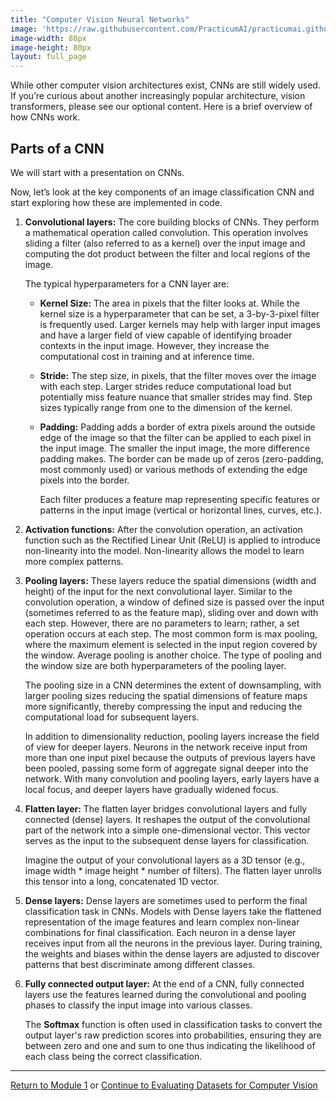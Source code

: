 ```yaml
---
title: "Computer Vision Neural Networks"
image: 'https://raw.githubusercontent.com/PracticumAI/practicumai.github.io/main/images/icons/practicumai_computer_vision.png'
image-width: 80px
image-height: 80px
layout: full_page
---
```


While other computer vision architectures exist, CNNs are still widely used. If you’re curious about another increasingly popular architecture, vision transformers, please see our optional content. Here is a brief overview of how CNNs work.

## Parts of a CNN

We will start with a presentation on CNNs.

Now, let’s look at the key components of an image classification CNN and start exploring how these are implemented in code.

1. **Convolutional layers:** The core building blocks of CNNs. They perform a mathematical operation called convolution. This operation involves sliding a filter (also referred to as a kernel) over the input image and computing the dot product between the filter and local regions of the image.
  
   The typical hyperparameters for a CNN layer are:

    * **Kernel Size:** The area in pixels that the filter looks at. While the kernel size is a hyperparameter that can be set, a 3-by-3-pixel filter is frequently used. Larger kernels may help with larger input images and have a larger field of view capable of identifying broader contexts in the input image. However, they increase the computational cost in training and at inference time.  
    * **Stride:** The step size, in pixels, that the filter moves over the image with each step. Larger strides reduce computational load but potentially miss feature nuance that smaller strides may find. Step sizes typically range from one to the dimension of the kernel.
    * **Padding:** Padding adds a border of extra pixels around the outside edge of the image so that the filter can be applied to each pixel in the input image. The smaller the input image, the more difference padding makes. The border can be made up of zeros (zero-padding, most commonly used) or various methods of extending the edge pixels into the border.

       Each filter produces a feature map representing specific features or patterns in the input image (vertical or horizontal lines, curves, etc.).

1. **Activation functions:** After the convolution operation, an activation function such as the Rectified Linear Unit (ReLU) is applied to introduce non-linearity into the model. Non-linearity allows the model to learn more complex patterns.
1. **Pooling layers:** These layers reduce the spatial dimensions (width and height) of the input for the next convolutional layer. Similar to the convolution operation, a window of defined size is passed over the input (sometimes referred to as the feature map), sliding over and down with each step. However, there are no parameters to learn; rather, a set operation occurs at each step. The most common form is max pooling, where the maximum element is selected in the input region covered by the window. Average pooling is another choice. The type of pooling and the window size are both hyperparameters of the pooling layer.

   The pooling size in a CNN determines the extent of downsampling, with larger pooling sizes reducing the spatial dimensions of feature maps more significantly, thereby compressing the input and reducing the computational load for subsequent layers.

   In addition to dimensionality reduction, pooling layers increase the field of view for deeper layers. Neurons in the network receive input from more than one input pixel because the outputs of previous layers have been pooled, passing some form of aggregate signal deeper into the network. With many convolution and pooling layers, early layers have a local focus, and deeper layers have gradually widened focus.

1. **Flatten layer:** The flatten layer bridges convolutional layers and fully connected (dense) layers. It reshapes the output of the convolutional part of the network into a simple one-dimensional vector. This vector serves as the input to the subsequent dense layers for classification.

   Imagine the output of your convolutional layers as a 3D tensor (e.g., image width * image height * number of filters). The flatten layer unrolls this tensor into a long, concatenated 1D vector.

1. **Dense layers:** Dense layers are sometimes used to perform the final classification task in CNNs. Models with Dense layers take the flattened representation of the image features and learn complex non-linear combinations for final classification. Each neuron in a dense layer receives input from all the neurons in the previous layer. During training, the weights and biases within the dense layers are adjusted to discover patterns that best discriminate among different classes.
1. **Fully connected output layer:** At the end of a CNN, fully connected layers use the features learned during the convolutional and pooling phases to classify the input image into various classes.

   The **Softmax** function is often used in classification tasks to convert the output layer's raw prediction scores into probabilities, ensuring they are between zero and one and sum to one thus indicating the likelihood of each class being the correct classification.

---

[Return to Module 1](01_computer_vision_concepts.md) or [Continue to Evaluating Datasets for Computer Vision](01.3_evaluating_cv_datasets.md)